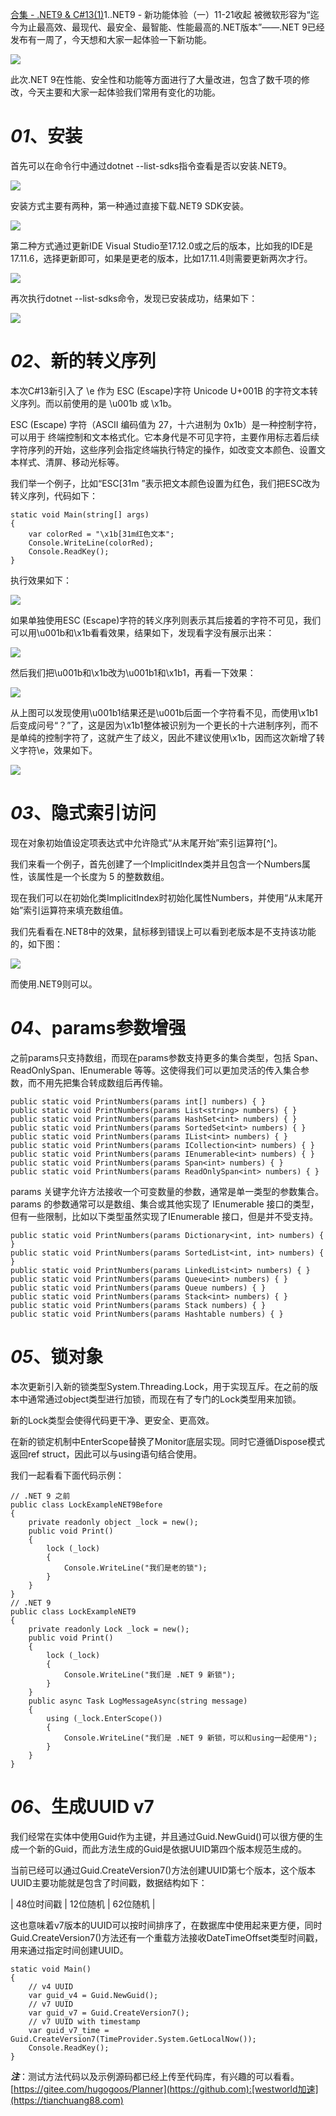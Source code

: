 [合集 \- .NET9 \& C\#13(1\)](https://github.com)1\..NET9 \- 新功能体验（一）11\-21收起
被微软形容为“迄今为止最高效、最现代、最安全、最智能、性能最高的.NET版本”——.NET 9已经发布有一周了，今天想和大家一起体验一下新功能。


![](https://img2024.cnblogs.com/blog/386841/202411/386841-20241121001414091-1682627959.png)


此次.NET 9在性能、安全性和功能等方面进行了大量改进，包含了数千项的修改，今天主要和大家一起体验我们常用有变化的功能。


# ***01***、安装


首先可以在命令行中通过dotnet \-\-list\-sdks指令查看是否以安装.NET9。


![](https://img2024.cnblogs.com/blog/386841/202411/386841-20241121001421735-999325891.png)


安装方式主要有两种，第一种通过直接下载.NET9 SDK安装。


![](https://img2024.cnblogs.com/blog/386841/202411/386841-20241121001428486-1572180636.png)


第二种方式通过更新IDE Visual Studio至17\.12\.0或之后的版本，比如我的IDE是17\.11\.6，选择更新即可，如果是更老的版本，比如17\.11\.4则需要更新两次才行。


![](https://img2024.cnblogs.com/blog/386841/202411/386841-20241121001436123-1559035637.png)


再次执行dotnet \-\-list\-sdks命令，发现已安装成功，结果如下：


![](https://img2024.cnblogs.com/blog/386841/202411/386841-20241121001442806-969399181.png)


# ***02***、新的转义序列


本次C\#13新引入了 \\e 作为 ESC (Escape)字符 Unicode U\+001B 的字符文本转义序列。而以前使用的是 \\u001b 或 \\x1b。


ESC (Escape) 字符（ASCII 编码值为 27，十六进制为 0x1b）是一种控制字符，可以用于 终端控制和文本格式化。它本身代是不可见字符，主要作用标志着后续字符序列的开始，这些序列会指定终端执行特定的操作，如改变文本颜色、设置文本样式、清屏、移动光标等。


我们举一个例子，比如“ESC\[31m ”表示把文本颜色设置为红色，我们把ESC改为转义序列，代码如下：



```
static void Main(string[] args)
{
    var colorRed = "\x1b[31m红色文本";
    Console.WriteLine(colorRed);
    Console.ReadKey();
}

```

执行效果如下：


![](https://img2024.cnblogs.com/blog/386841/202411/386841-20241121001453900-1625026884.png)


如果单独使用ESC (Escape)字符的转义序列则表示其后接着的字符不可见，我们可以用\\u001b和\\x1b看看效果，结果如下，发现看字没有展示出来：


![](https://img2024.cnblogs.com/blog/386841/202411/386841-20241121001500641-328994903.png)


然后我们把\\u001b和\\x1b改为\\u001b1和\\x1b1，再看一下效果：


![](https://img2024.cnblogs.com/blog/386841/202411/386841-20241121001507679-987336479.png)


从上图可以发现使用\\u001b1结果还是\\u001b后面一个字符看不见，而使用\\x1b1后变成问号“？”了，这是因为\\x1b1整体被识别为一个更长的十六进制序列，而不是单纯的控制字符了，这就产生了歧义，因此不建议使用\\x1b，因而这次新增了转义字符\\e，效果如下。


![](https://img2024.cnblogs.com/blog/386841/202411/386841-20241121001514859-160991548.png)


# ***03***、隐式索引访问


现在对象初始值设定项表达式中允许隐式“从末尾开始”索引运算符\[^]。


我们来看一个例子，首先创建了一个ImplicitIndex类并且包含一个Numbers属性，该属性是一个长度为 5 的整数数组。


现在我们可以在初始化类ImplicitIndex时初始化属性Numbers，并使用“从末尾开始”索引运算符来填充数组值。


我们先看看在.NET8中的效果，鼠标移到错误上可以看到老版本是不支持该功能的，如下图：


![](https://img2024.cnblogs.com/blog/386841/202411/386841-20241121001522479-1086833474.png)


而使用.NET9则可以。


# ***04***、params参数增强


之前params只支持数组，而现在params参数支持更多的集合类型，包括 Span、ReadOnlySpan、IEnumerable 等等。这使得我们可以更加灵活的传入集合参数，而不用先把集合转成数组后再传输。



```
public static void PrintNumbers(params int[] numbers) { }
public static void PrintNumbers(params List<string> numbers) { }
public static void PrintNumbers(params HashSet<int> numbers) { }
public static void PrintNumbers(params SortedSet<int> numbers) { }
public static void PrintNumbers(params IList<int> numbers) { }
public static void PrintNumbers(params ICollection<int> numbers) { }
public static void PrintNumbers(params IEnumerable<int> numbers) { }
public static void PrintNumbers(params Span<int> numbers) { }
public static void PrintNumbers(params ReadOnlySpan<int> numbers) { }

```

params 关键字允许方法接收一个可变数量的参数，通常是单一类型的参数集合。params 的参数通常可以是数组、集合或其他实现了 IEnumerable 接口的类型，但有一些限制，比如以下类型虽然实现了IEnumerable 接口，但是并不受支持。



```
public static void PrintNumbers(params Dictionary<int, int> numbers) { }
public static void PrintNumbers(params SortedList<int, int> numbers) { }
public static void PrintNumbers(params LinkedList<int> numbers) { }
public static void PrintNumbers(params Queue<int> numbers) { }
public static void PrintNumbers(params Queue numbers) { }
public static void PrintNumbers(params Stack<int> numbers) { }
public static void PrintNumbers(params Stack numbers) { }
public static void PrintNumbers(params Hashtable numbers) { }

```

# ***05***、锁对象


本次更新引入新的锁类型System.Threading.Lock，用于实现互斥。在之前的版本中通常通过object类型进行加锁，而现在有了专门的Lock类型用来加锁。


新的Lock类型会使得代码更干净、更安全、更高效。


在新的锁定机制中EnterScope替换了Monitor底层实现。同时它遵循Dispose模式返回ref struct，因此可以与using语句结合使用。


我们一起看看下面代码示例：



```
// .NET 9 之前
public class LockExampleNET9Before
{
    private readonly object _lock = new();
    public void Print()
    {
        lock (_lock)
        {
            Console.WriteLine("我们是老的锁");
        }
    }
}
// .NET 9
public class LockExampleNET9
{
    private readonly Lock _lock = new();
    public void Print()
    {
        lock (_lock)
        {
            Console.WriteLine("我们是 .NET 9 新锁");
        }
    }
    public async Task LogMessageAsync(string message)
    {
        using (_lock.EnterScope())
        {
            Console.WriteLine("我们是 .NET 9 新锁，可以和using一起使用");
        }
    }
}

```

# ***06***、生成UUID v7


我们经常在实体中使用Guid作为主键，并且通过Guid.NewGuid()可以很方便的生成一个新的Guid，而此方法生成的Guid是依据UUID第四个版本规范生成的。


当前已经可以通过Guid.CreateVersion7()方法创建UUID第七个版本，这个版本UUID主要功能就是包含了时间戳，数据结构如下：


\| 48位时间戳 \| 12位随机 \| 62位随机 \|


这也意味着v7版本的UUID可以按时间排序了，在数据库中使用起来更方便，同时Guid.CreateVersion7()方法还有一个重载方法接收DateTimeOffset类型时间戳，用来通过指定时间创建UUID。



```
static void Main()
{
    // v4 UUID
    var guid_v4 = Guid.NewGuid();
    // v7 UUID
    var guid_v7 = Guid.CreateVersion7();
    // v7 UUID with timestamp
    var guid_v7_time = Guid.CreateVersion7(TimeProvider.System.GetLocalNow()); 
    Console.ReadKey();
}

```

***注***：测试方法代码以及示例源码都已经上传至代码库，有兴趣的可以看看。[https://gitee.com/hugogoos/Planner](https://github.com):[westworld加速](https://tianchuang88.com)


